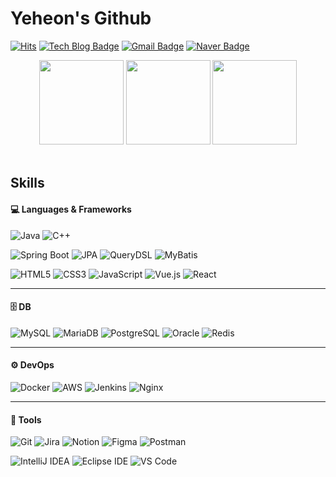 # Yeheon's Github

[![Hits](https://hits.seeyoufarm.com/api/count/incr/badge.svg?url=https%3A%2F%2Fgithub.com%2Fhoni20%2Fhit-counter&count_bg=%237d91d2&title_bg=%23555555&icon=&icon_color=%23E7E7E7&title=hits&edge_flat=false)](https://hits.seeyoufarm.com)
[![Tech Blog Badge](https://img.shields.io/badge/Blog-7d91d2?style=round-square&logo=Tistory&logoColor=white)](https://yeheon.tistory.com/)
[![Gmail Badge](https://img.shields.io/badge/Gmail-7d91d2?style=round-square&logo=Gmail&logoColor=white&link=mailto:1594cyh@gmail.com)](mailto:1594cyh@gmail.com)
[![Naver Badge](https://img.shields.io/badge/Naver-7d91d2?style=round-square&logo=Naver&logoColor=white&link=mailto:cyhgg@naver.com)](mailto:cyhgg@naver.com)

<div align="center">
  <img height="135px" src="https://github-readme-stats.vercel.app/api?username=honi20&show_icons=true&theme=github_dark" />
  <img height="135px" src="https://github-readme-stats.vercel.app/api/top-langs/?username=honi20&layout=compact&hide_border=true&theme=github_dark" />
  <a href="https://solved.ac/profile/honi">
    <img height="135px" src="http://mazassumnida.wtf/api/v2/generate_badge?boj=honi" />
  </a>
</div>

<br>

## Skills

#### 💻 Languages & Frameworks

![Java](https://img.shields.io/badge/Java-007396.svg?style=for-the-badge&logo=openjdk&logoColor=white)
![C++](https://img.shields.io/badge/C++-00599C.svg?style=for-the-badge&logo=c%2B%2B&logoColor=white)

![Spring Boot](https://img.shields.io/badge/Spring%20Boot-6DB33F.svg?style=for-the-badge&logo=springboot&logoColor=white)
![JPA](https://img.shields.io/badge/JPA-59666C.svg?style=for-the-badge&logo=hibernate&logoColor=white)
![QueryDSL](https://img.shields.io/badge/QueryDSL-009688.svg?style=for-the-badge&logo=databricks&logoColor=white)
![MyBatis](https://img.shields.io/badge/MyBatis-DC382D.svg?style=for-the-badge&logo=redhat&logoColor=white)

![HTML5](https://img.shields.io/badge/HTML5-E34F26.svg?style=for-the-badge&logo=html5&logoColor=white)
![CSS3](https://img.shields.io/badge/CSS3-1572B6.svg?style=for-the-badge&logo=css3&logoColor=white)
![JavaScript](https://img.shields.io/badge/JavaScript-F7DF1E.svg?style=for-the-badge&logo=javascript&logoColor=black)
![Vue.js](https://img.shields.io/badge/Vue.js-4FC08D.svg?style=for-the-badge&logo=vue.js&logoColor=white)
![React](https://img.shields.io/badge/React-61DAFB.svg?style=for-the-badge&logo=react&logoColor=black)

---

#### 🗄️ DB

![MySQL](https://img.shields.io/badge/MySQL-4479A1.svg?style=for-the-badge&logo=mysql&logoColor=white)
![MariaDB](https://img.shields.io/badge/MariaDB-003545.svg?style=for-the-badge&logo=mariadb&logoColor=white)
![PostgreSQL](https://img.shields.io/badge/PostgreSQL-336791.svg?style=for-the-badge&logo=postgresql&logoColor=white)
![Oracle](https://img.shields.io/badge/Oracle-F80000.svg?style=for-the-badge&logo=oracle&logoColor=white)
![Redis](https://img.shields.io/badge/Redis-DC382D.svg?style=for-the-badge&logo=redis&logoColor=white)

---

#### ⚙️ DevOps

![Docker](https://img.shields.io/badge/Docker-2496ED.svg?style=for-the-badge&logo=docker&logoColor=white)
![AWS](https://img.shields.io/badge/AWS-232F3E.svg?style=for-the-badge&logo=amazonaws&logoColor=white)
![Jenkins](https://img.shields.io/badge/Jenkins-D24939.svg?style=for-the-badge&logo=jenkins&logoColor=white)
![Nginx](https://img.shields.io/badge/Nginx-009639.svg?style=for-the-badge&logo=nginx&logoColor=white)

---

#### 🧰 Tools

![Git](https://img.shields.io/badge/Git-F05032.svg?style=for-the-badge&logo=git&logoColor=white)
![Jira](https://img.shields.io/badge/Jira-0052CC.svg?style=for-the-badge&logo=jira&logoColor=white)
![Notion](https://img.shields.io/badge/Notion-000000.svg?style=for-the-badge&logo=notion&logoColor=white)
![Figma](https://img.shields.io/badge/Figma-F24E1E.svg?style=for-the-badge&logo=figma&logoColor=white)
![Postman](https://img.shields.io/badge/Postman-FF6C37.svg?style=for-the-badge&logo=postman&logoColor=white)

![IntelliJ IDEA](https://img.shields.io/badge/IntelliJ%20IDEA-000000.svg?style=for-the-badge&logo=intellijidea&logoColor=white)
![Eclipse IDE](https://img.shields.io/badge/Eclipse%20IDE-2C2255.svg?style=for-the-badge&logo=eclipseide&logoColor=white)
![VS Code](https://img.shields.io/badge/VS%20Code-007ACC.svg?style=for-the-badge&logo=visualstudiocode&logoColor=white)


